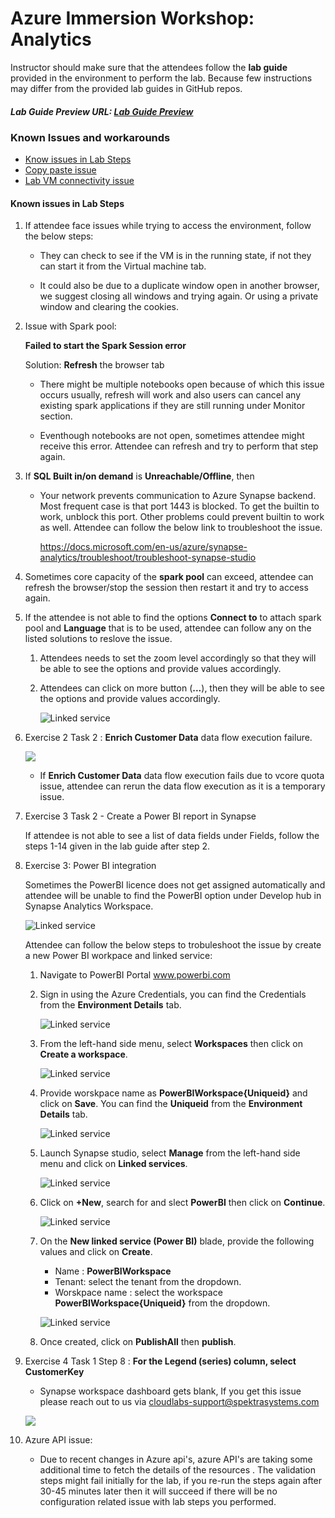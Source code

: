 # Azure Immersion Workshop: Analytics

Instructor should make sure that the attendees follow the **lab guide** provided in the environment to perform the lab. Because few instructions may differ from the provided lab guides in GitHub repos. 

##### Lab Guide Preview URL: [Lab Guide Preview](https://experience.cloudlabs.ai/#/labguidepreview/614f09b1-3495-48c8-a9a6-c224db3eda3a)

### Known Issues and workarounds
- [Know issues in Lab Steps](#know-issues-in-lab-steps)
- [Copy paste issue](https://docs.cloudlabs.ai/Learner/Troubleshooting/CopyPaste)
- [Lab VM connectivity issue](https://docs.cloudlabs.ai/Learner/Troubleshooting/RDP)

#### Known issues in Lab Steps 


1. If attendee face issues while trying to access the environment, follow the below steps:

    - They can check to see if the VM is in the running state, if not they can start it from the Virtual machine tab. 
  
    - It could also be due to a duplicate window open in another browser, we suggest closing all windows and trying again. Or using a private window and clearing the cookies.  

1. Issue with Spark pool:

	**Failed to start the Spark Session error**
	
	Solution: **Refresh** the browser tab
	
      - There might be multiple notebooks open because of which this issue occurs usually, refresh will work and also users can cancel any existing spark applications if they are still running under Monitor section.
      
      - Eventhough notebooks are not open, sometimes attendee might receive this error. Attendee can refresh and try to perform that step again.
      
1. If **SQL Built in/on demand** is **Unreachable/Offline**, then

     - Your network prevents communication to Azure Synapse backend. Most frequent case is that port 1443 is blocked. To get the builtin to work, unblock this port. Other problems could prevent builtin to work as well. Attendee can follow the below link to troubleshoot the issue.
     
        https://docs.microsoft.com/en-us/azure/synapse-analytics/troubleshoot/troubleshoot-synapse-studio

1. Sometimes core capacity of the **spark pool** can exceed, attendee can refresh the browser/stop the session then restart it and try to access again. 

1. If the attendee is not able to find the options **Connect to** to attach spark pool and **Language** that is to be used, attendee can follow any on the listed solutions to reslove the issue.

      1. Attendees needs to set the zoom level accordingly so that they will be able to see the options and provide values accordingly.
      1. Attendees can click on more button (**...**), then they will be able to see the options and provide values accordingly.
      
         ![Linked service](https://github.com/CloudLabsAI-Azure/Know-Before-You-Go/blob/main/Labs/images/AIAD-integratedenv.png?raw=true "Linked service")
      
1. Exercise 2 Task 2 : **Enrich Customer Data** data flow execution failure.

    ![](https://github.com/CloudLabsAI-Azure/Know-Before-You-Go/blob/main/Labs/images/AIAD-coreissue.png?raw=true)

    - If **Enrich Customer Data** data flow execution fails due to vcore quota issue, attendee can rerun the data flow execution as it is a temporary issue.
    
1. Exercise 3 Task 2 - Create a Power BI report in Synapse  

   If attendee is not able to see a list of data fields under Fields, follow the steps 1-14 given in the lab guide after step 2.

1. Exercise 3: Power BI integration 

     Sometimes the PowerBI licence does not get assigned automatically and attendee will be unable to find the PowerBI option under Develop hub in Synapse Analytics Workspace.
     
      ![Linked service](https://github.com/CloudLabsAI-Azure/Know-Before-You-Go/blob/main/Labs/images/AIAD-powerbi-7.png?raw=true "Linked service")
     
     Attendee can follow the below steps to trobuleshoot the issue by create a new Power BI workpace and linked service:
     
     1. Navigate to PowerBI Portal  www.powerbi.com 
     
     2. Sign in using the Azure Credentials, you can find the Credentials from the **Environment Details** tab.
     
          ![Linked service](https://github.com/CloudLabsAI-Azure/Know-Before-You-Go/blob/main/Labs/images/AIAD-powerbi-1.png?raw=true "Linked service")
              
     3. From the left-hand side menu, select **Workspaces** then click on **Create a workspace**.
     
         ![Linked service](https://github.com/CloudLabsAI-Azure/Know-Before-You-Go/blob/main/Labs/images/AIAD-powerbi-2.png?raw=true "Linked service")
     
     4. Provide worskpace name as **PowerBIWorkspace{Uniqueid}** and click on **Save**. You can find the **Uniqueid** from the **Environment Details** tab.
     
         ![Linked service](https://github.com/CloudLabsAI-Azure/Know-Before-You-Go/blob/main/Labs/images/AIAD-powerbi-3.png?raw=true "Linked service")
         
     5. Launch Synapse studio, select **Manage** from the left-hand side menu and click on **Linked services**.
     
         ![Linked service](https://github.com/CloudLabsAI-Azure/Know-Before-You-Go/blob/main/Labs/images/AIAD-powerbi-4.png?raw=true "Linked service")
              
     6. Click on **+New**, search for and slect **PowerBI** then click on **Continue**.
     
         ![Linked service](https://github.com/CloudLabsAI-Azure/Know-Before-You-Go/blob/main/Labs/images/AIAD-powerbi-5.png?raw=true "Linked service")
              
     7. On the **New linked service (Power BI)** blade, provide the following values and click on **Create**.
     
           - Name : **PowerBIWorkspace**
           - Tenant: select the tenant from the dropdown.
           - Worskpace name : select the workspace **PowerBIWorkspace{Uniqueid}** from the dropdown.

         ![Linked service](https://github.com/CloudLabsAI-Azure/Know-Before-You-Go/blob/main/Labs/images/AIAD-powerbi-6.png?raw=true "Linked service")
	 
     8. Once created, click on **PublishAll** then **publish**.
         

1. Exercise 4  Task 1  Step 8 : **For the Legend (series) column, select CustomerKey**

      - Synapse workspace dashboard gets blank, If you get this issue please reach out to us via cloudlabs-support@spektrasystems.com

	![](https://github.com/CloudLabsAI-Azure/Know-Before-You-Go/blob/main/Labs/images/AIAD-Environment9.png)
	
1. Azure API issue: 

   - Due to recent changes in Azure api's, azure API's are taking some additional time to fetch the details of the resources . The validation steps might fail initially for the lab, if you re-run the steps again after 30-45 minutes later then it will succeed if there will be no configuration related issue with lab steps you performed.

